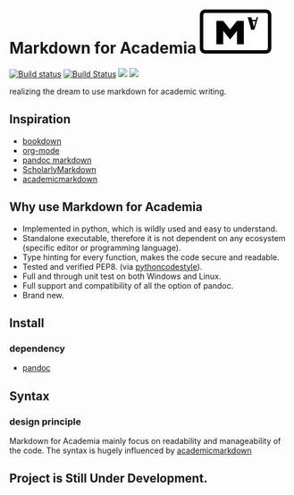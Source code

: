 # Markdown for Academia   ![](./logos/logo_light_128x97.1.jpg)

[![Build status](https://ci.appveyor.com/api/projects/status/bp7dlp49da0yijad/branch/master?svg=true)](https://ci.appveyor.com/project/chantisnake/markdown-for-academia/branch/master)
[![Build Status](https://travis-ci.org/MarkdownForAcademia/markdown_for_academia.svg?branch=master)](https://travis-ci.org/MarkdownForAcademia/markdown_for_academia)
[![](https://img.shields.io/aur/license/yaourt.svg)](LICENSE)
![](https://img.shields.io/badge/python-3.5%2C%203.6-blue.svg)


realizing the dream to use markdown for academic writing.

## Inspiration

- [bookdown](https://bookdown.org/)
- [org-mode](http://orgmode.org/)
- [pandoc markdown](http://pandoc.org/MANUAL.html#pandocs-markdown)
- [ScholarlyMarkdown](http://scholarlymarkdown.com/)
- [academicmarkdown](https://github.com/smathot/academicmarkdown)


## Why use Markdown for Academia

- Implemented in python, which is wildly used and easy to understand.
- Standalone executable, therefore it is not dependent on any ecosystem (specific editor or programming language).
- Type hinting for every function, makes the code secure and readable.
- Tested and verified PEP8. (via [pythoncodestyle](https://github.com/PyCQA/pycodestyle)).
- Full and through unit test on both Windows and Linux.
- Full support and compatibility of all the option of pandoc.
- Brand new.

## Install

### dependency
- [pandoc](http://pandoc.org/)

## Syntax

### design principle

Markdown for Academia mainly focus on readability and manageability of the code.
The syntax is hugely influenced by [academicmarkdown](https://github.com/smathot/academicmarkdown)

## Project is Still Under Development.
